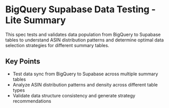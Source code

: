 # BigQuery Supabase Data Testing - Lite Summary

This spec tests and validates data population from BigQuery to Supabase tables to understand ASIN distribution patterns and determine optimal data selection strategies for different summary tables.

## Key Points
- Test data sync from BigQuery to Supabase across multiple summary tables
- Analyze ASIN distribution patterns and density across different table types
- Validate data structure consistency and generate strategy recommendations